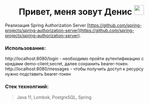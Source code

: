<h1 align="center">Привет, меня зовут Денис</a> 
<img src="https://github.com/blackcater/blackcater/raw/main/images/Hi.gif" height="32"/></h1>

Реализация Spring Authorization Server [https://github.com/spring-projects/spring-authorization-server](https://github.com/spring-projects/spring-authorization-server).

### Использование: ###
http://localhost:8080/login - необходимо пройти аутентификацию с кредами demo-client;secret, далее сохранить bearer-токен.
http://localhost:8080/messages - чтобы получить доступ к ресурсу нужно подставить bearer-токен

### Стек технолгиий: ###
> Java 11, Lombok, PostgreSQL, Spring
